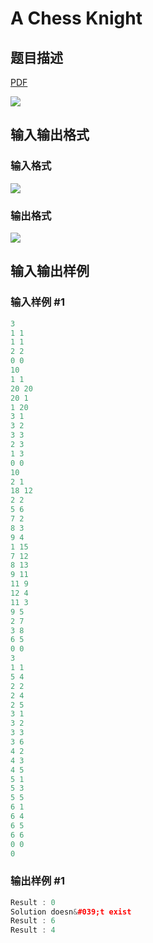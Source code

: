 # A Chess Knight

## 题目描述

[problemUrl]: https://uva.onlinejudge.org/index.php?option=com_onlinejudge&Itemid=8&category=8&page=show_problem&problem=574

[PDF](https://uva.onlinejudge.org/external/6/p633.pdf)

![](https://cdn.luogu.com.cn/upload/vjudge_pic/UVA633/5f215fe5a4f86cde7f68132a46a120350c67e09a.png)

## 输入输出格式

### 输入格式

![](https://cdn.luogu.com.cn/upload/vjudge_pic/UVA633/38777f02a6ec6f612bff1fc60e25f679c65368fb.png)

### 输出格式

![](https://cdn.luogu.com.cn/upload/vjudge_pic/UVA633/7236451152c7a1487c0fa9ee0b3ca74cab87fc56.png)

## 输入输出样例

### 输入样例 #1

```cpp
3
1 1
1 1
2 2
0 0
10
1 1
20 20
20 1
1 20
3 1
3 2
3 3
2 3
1 3
0 0
10
2 1
18 12
2 2
5 6
7 2
8 3
9 4
1 15
7 12
8 13
9 11
11 9
12 4
11 3
9 5
2 7
3 8
6 5
0 0
3
1 1
5 4
2 2
2 4
2 5
3 1
3 2
3 3
3 6
4 2
4 3
4 5
5 1
5 3
5 5
6 1
6 4
6 5
6 6
0 0
0
```


### 输出样例 #1

```cpp
Result : 0
Solution doesn&#039;t exist
Result : 6
Result : 4
```


